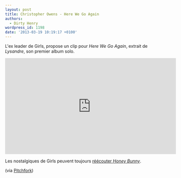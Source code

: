 ```yaml
---
layout: post
title: Christopher Owens - Here We Go Again
authors:
  - Dirty Henry
wordpress_id: 1198
date: '2013-03-19 10:19:17 +0100'
---
```

L'ex leader de Girls, propose un clip pour *Here We Go Again*, extrait de *Lysandre*, son premier album solo.

<iframe width="560" height="315" src="http://www.youtube.com/embed/QWba2_HxpjQ" frameborder="0" allowfullscreen></iframe>

Les nostalgiques de Girls peuvent toujours [réécouter *Honey Bunny*](http://www.deadrooster.org/Girls-Honey-Bunny).

(via [Pitchfork](http://pitchfork.com/news/49888-watch-christopher-owens-here-we-go-video/))
